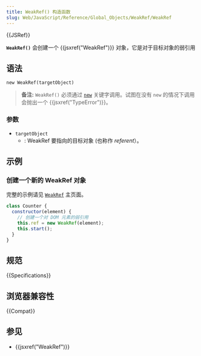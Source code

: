 ```yaml
---
title: WeakRef() 构造函数
slug: Web/JavaScript/Reference/Global_Objects/WeakRef/WeakRef
---
```


{{JSRef}}

**`WeakRef()`** 会创建一个 {{jsxref("WeakRef")}} 对象，它是对于目标对象的弱引用

## 语法

```js-nolint
new WeakRef(targetObject)
```

> **备注:** `WeakRef()` 必须通过 [`new`](/zh-CN/docs/Web/JavaScript/Reference/Operators/new) 关键字调用。试图在没有 `new` 的情况下调用会抛出一个 {{jsxref("TypeError")}}。
### 参数

- `targetObject`
  - : WeakRef 要指向的目标对象 (也称作 _referent_）。

## 示例

### 创建一个新的 WeakRef 对象

完整的示例请见 [`WeakRef`](/zh-CN/docs/Web/JavaScript/Reference/Global_Objects/WeakRef#例子) 主页面。

```js
class Counter {
  constructor(element) {
    // 创建一个对 DOM 元素的弱引用
    this.ref = new WeakRef(element);
    this.start();
  }
}
```

## 规范

{{Specifications}}

## 浏览器兼容性

{{Compat}}

## 参见

- {{jsxref("WeakRef")}}
